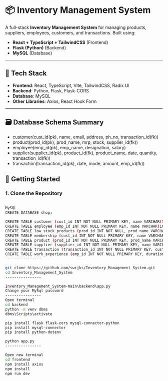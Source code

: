 # 📦 Inventory Management System

A full-stack **Inventory Management System** for managing products, suppliers, employees, customers, and transactions. Built using:

- **React + TypeScript + TailwindCSS** (Frontend)
- **Flask (Python)** (Backend)
- **MySQL** (Database)

---

## 🔧 Tech Stack

- **Frontend**: React, TypeScript, Vite, TailwindCSS, Radix UI
- **Backend**: Python, Flask, Flask-CORS
- **Database**: MySQL
- **Other Libraries**: Axios, React Hook Form

---

## 🗃️ Database Schema Summary

- customer(cust_id(pk), name, email, address, ph_no, transaction_id(fk))
- product(prod_id(pk), prod_name, mrp, stock, supplier_id(fk))
- employee(emp_id(pk), emp_name, designation, salary)
- supplier(supplier_id(pk), product_id(fk), product_name, date, quantity, transaction_id(fk))
- transaction(transaction_id(pk), date, mode, amount, emp_id(fk))

## 🚀 Getting Started

### 1. Clone the Repository

```bash

MySQL
CREATE DATABASE shop;

CREATE TABLE customer (cust_id INT NOT NULL PRIMARY KEY, name VARCHAR(50), email VARCHAR(100), address VARCHAR(255), ph_no VARCHAR(15), transaction_id INT, KEY transaction_id (transaction_id));
CREATE TABLE employee (emp_id INT NOT NULL PRIMARY KEY, name VARCHAR(100), position VARCHAR(100), salary DECIMAL(10,2), email VARCHAR(100), hire_date DATE);
CREATE TABLE low_stock_products (prod_id INT NOT NULL, prod_name VARCHAR(50), stock INT);
CREATE TABLE membership (cust_id INT NOT NULL PRIMARY KEY, name VARCHAR(100), frequency INT DEFAULT 0);
CREATE TABLE product (prod_id INT NOT NULL PRIMARY KEY, prod_name VARCHAR(50), mrp DECIMAL(10,2), stock INT, category VARCHAR(100), supplier_id INT);
CREATE TABLE supplier (supplier_id INT NOT NULL PRIMARY KEY, name VARCHAR(100), contact_person VARCHAR(100), email VARCHAR(100), phone VARCHAR(20), address TEXT);
CREATE TABLE transaction (transaction_id INT NOT NULL PRIMARY KEY, cust_id INT, prod_id INT, quantity INT, total_amount DECIMAL(10,2), transaction_date DATE, transaction_type VARCHAR(50), KEY cust_id (cust_id), KEY prod_id (prod_id));
CREATE TABLE work_experience (emp_id INT NOT NULL PRIMARY KEY, duration VARCHAR(100));
----------------

git clone https://github.com/swrjks/Inventory_Management_System.git
cd Inventory_Management_System 
----------------

Inventory_Management_System-main\backend\app.py
Change your MySql password
----------------
Open terminal 
cd backend
python -m venv dbms
dbms\Scripts\activate 

pip install flask flask-cors mysql-connector-python
pip install mysql-connector
pip install python-dotenv

python app.py
----------------

Open new terminal
cd frontend
npm install axios
npm install
npm run dev
